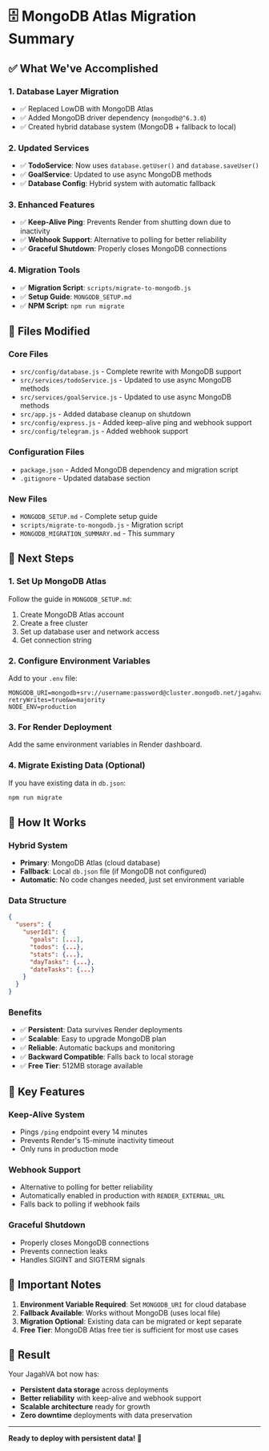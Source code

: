 # 🗄️ MongoDB Atlas Migration Summary

## ✅ What We've Accomplished

### 1. **Database Layer Migration**
- ✅ Replaced LowDB with MongoDB Atlas
- ✅ Added MongoDB driver dependency (`mongodb@^6.3.0`)
- ✅ Created hybrid database system (MongoDB + fallback to local)

### 2. **Updated Services**
- ✅ **TodoService**: Now uses `database.getUser()` and `database.saveUser()`
- ✅ **GoalService**: Updated to use async MongoDB methods
- ✅ **Database Config**: Hybrid system with automatic fallback

### 3. **Enhanced Features**
- ✅ **Keep-Alive Ping**: Prevents Render from shutting down due to inactivity
- ✅ **Webhook Support**: Alternative to polling for better reliability
- ✅ **Graceful Shutdown**: Properly closes MongoDB connections

### 4. **Migration Tools**
- ✅ **Migration Script**: `scripts/migrate-to-mongodb.js`
- ✅ **Setup Guide**: `MONGODB_SETUP.md`
- ✅ **NPM Script**: `npm run migrate`

## 🔧 Files Modified

### Core Files
- `src/config/database.js` - Complete rewrite with MongoDB support
- `src/services/todoService.js` - Updated to use async MongoDB methods
- `src/services/goalService.js` - Updated to use async MongoDB methods
- `src/app.js` - Added database cleanup on shutdown
- `src/config/express.js` - Added keep-alive ping and webhook support
- `src/config/telegram.js` - Added webhook support

### Configuration Files
- `package.json` - Added MongoDB dependency and migration script
- `.gitignore` - Updated database section

### New Files
- `MONGODB_SETUP.md` - Complete setup guide
- `scripts/migrate-to-mongodb.js` - Migration script
- `MONGODB_MIGRATION_SUMMARY.md` - This summary

## 🚀 Next Steps

### 1. **Set Up MongoDB Atlas**
Follow the guide in `MONGODB_SETUP.md`:
1. Create MongoDB Atlas account
2. Create a free cluster
3. Set up database user and network access
4. Get connection string

### 2. **Configure Environment Variables**
Add to your `.env` file:
```env
MONGODB_URI=mongodb+srv://username:password@cluster.mongodb.net/jagahva?retryWrites=true&w=majority
NODE_ENV=production
```

### 3. **For Render Deployment**
Add the same environment variables in Render dashboard.

### 4. **Migrate Existing Data** (Optional)
If you have existing data in `db.json`:
```bash
npm run migrate
```

## 🔄 How It Works

### **Hybrid System**
- **Primary**: MongoDB Atlas (cloud database)
- **Fallback**: Local `db.json` file (if MongoDB not configured)
- **Automatic**: No code changes needed, just set environment variable

### **Data Structure**
```json
{
  "users": {
    "userId1": {
      "goals": [...],
      "todos": {...},
      "stats": {...},
      "dayTasks": {...},
      "dateTasks": {...}
    }
  }
}
```

### **Benefits**
- ✅ **Persistent**: Data survives Render deployments
- ✅ **Scalable**: Easy to upgrade MongoDB plan
- ✅ **Reliable**: Automatic backups and monitoring
- ✅ **Backward Compatible**: Falls back to local storage
- ✅ **Free Tier**: 512MB storage available

## 🎯 Key Features

### **Keep-Alive System**
- Pings `/ping` endpoint every 14 minutes
- Prevents Render's 15-minute inactivity timeout
- Only runs in production mode

### **Webhook Support**
- Alternative to polling for better reliability
- Automatically enabled in production with `RENDER_EXTERNAL_URL`
- Falls back to polling if webhook fails

### **Graceful Shutdown**
- Properly closes MongoDB connections
- Prevents connection leaks
- Handles SIGINT and SIGTERM signals

## 🚨 Important Notes

1. **Environment Variable Required**: Set `MONGODB_URI` for cloud database
2. **Fallback Available**: Works without MongoDB (uses local file)
3. **Migration Optional**: Existing data can be migrated or kept separate
4. **Free Tier**: MongoDB Atlas free tier is sufficient for most use cases

## 🎉 Result

Your JagahVA bot now has:
- **Persistent data storage** across deployments
- **Better reliability** with keep-alive and webhook support
- **Scalable architecture** ready for growth
- **Zero downtime** deployments with data preservation

---

**Ready to deploy with persistent data! 🚀** 